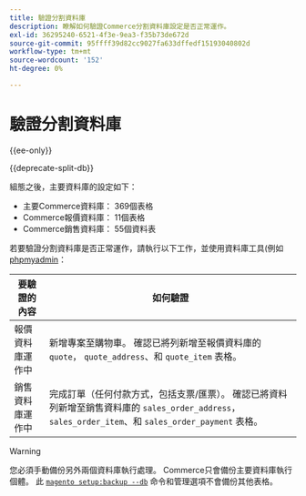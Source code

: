 ```yaml
---
title: 驗證分割資料庫
description: 瞭解如何驗證Commerce分割資料庫設定是否正常運作。
exl-id: 36295240-6521-4f3e-9ea3-f35b73de672d
source-git-commit: 95ffff39d82cc9027fa633dffedf15193040802d
workflow-type: tm+mt
source-wordcount: '152'
ht-degree: 0%

---
```


# 驗證分割資料庫

{{ee-only}}

{{deprecate-split-db}}

組態之後，主要資料庫的設定如下：

- 主要Commerce資料庫： 369個表格
- Commerce報價資料庫： 11個表格
- Commerce銷售資料庫： 55個資料表

若要驗證分割資料庫是否正常運作，請執行以下工作，並使用資料庫工具(例如 [phpmyadmin](../../installation/prerequisites/optional-software.md#phpmyadmin)：

| 要驗證的內容 | 如何驗證 |
| -------------- | ------------- |
| 報價資料庫運作中 | 新增專案至購物車。 確認已將列新增至報價資料庫的 `quote`， `quote_address`、和 `quote_item` 表格。 |
| 銷售資料庫運作中 | 完成訂單（任何付款方式，包括支票/匯票）。 確認已將資料列新增至銷售資料庫的 `sales_order_address`， `sales_order_item`、和 `sales_order_payment` 表格。 |

>[!WARNING]
>
>您必須手動備份另外兩個資料庫執行處理。 Commerce只會備份主要資料庫執行個體。 此 [`magento setup:backup --db`](../../installation/tutorials/backup.md) 命令和管理選項不會備份其他表格。
